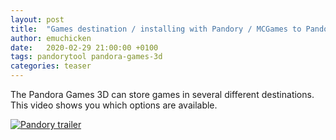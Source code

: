 ```yaml
---
layout: post
title:  "Games destination / installing with Pandory / MCGames to Pandora Games 3D"
author: emuchicken
date:   2020-02-29 21:00:00 +0100
tags: pandorytool pandora-games-3d
categories: teaser
---
```


The Pandora Games 3D can store games in several different destinations. This video shows you which options are available. 

[![Pandory trailer](assets/youtube-MnucxXFcoyw.png)](https://www.youtube.com/watch?v=MnucxXFcoyw)
